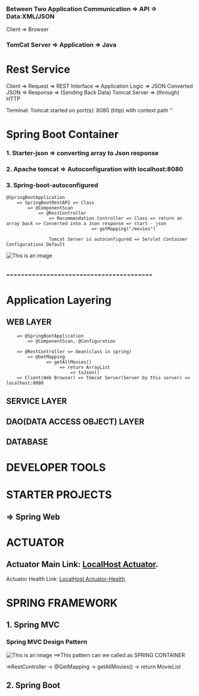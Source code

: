 ### Between Two Application Communication => API => Data:XML/JSON

Client => Browser

### TomCat Server => Application => Java


# Rest Service

Client => Request => REST Interface => Application Logic => JSON Converted JSON => Response => (Sending Back Data) Tomcat Server => (through) HTTP

Terminal: Tomcat started on port(s): 8080 (http) with context path ''

# Spring Boot Container
### 1. Starter-json => converting array to Json response
### 2. Apache tomcat => Autoconfiguration with localhost:8080
### 3. Spring-boot-autoconfigured
```
@SpringBootApplication
    => SpringBootRestAPI => Class
        => @ComponentScan
            => @RestController
                => Recommendation Controller => Class => return an array back => Converted into a Json response => start - json
                                => getMapping("/movies")

                Tomcat Server is autoconfigured => Servlet Container Configurations Default
```
![This is an image](/asserts/1.PNG)

## ----------------------------------------
# Application Layering
## WEB LAYER
```
    => @SpringBootApplication
        => @ComponentScan, @Configuration
    
    => @RestController => bean(class in spring)
        => @GetMapping
               => getAllMovies()
                    => return ArrayList
                        => toJson()
    => Client(Web Browser) => Tomcat Server(Server by this server) => localhost:8080
```

## SERVICE LAYER

## DAO(DATA ACCESS OBJECT) LAYER

## DATABASE


# DEVELOPER TOOLS


# STARTER PROJECTS
## => Spring Web

# ACTUATOR
## Actuator Main Link: [LocalHost Actuator](http://localhost:8080/actuator).
Actuator Health Link: [LocalHost Actuator-Health](http://localhost:8080/actuator/health).

# SPRING FRAMEWORK
## 1. Spring MVC
### Spring MVC Design Pattern
![This is an image](https://www.researchgate.net/publication/349049076/figure/fig5/AS:987779097980929@1612516297095/The-Spring-MVC-architecture-as-depicted-in-16.ppm)
==>This pattern can we called as SPRING CONTAINER

=>RestController -> @GetMapping -> getAllMovies() -> return MovieList
## 2. Spring Boot

